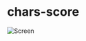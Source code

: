 # chars-score
![Screen][screen]

[screen]:https://denisnarush.github.io/chars-score/screen.png?v=1.0.0 "Screen"